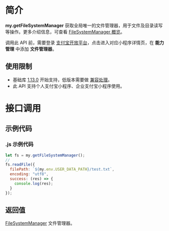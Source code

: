 # 简介

**my.getFileSystemManager** 获取全局唯一的文件管理器，用于文件及目录读写等操作。更多介绍信息，可查看 [FileSystemManager 概览](https://opendocs.alipay.com/mini/api/0226od)。

调用此 API 前，需要登录 [支付宝开放平台](https://open.alipay.com/develop/manage)，点击进入对应小程序详情页，在 **能力管理** 中添加 **文件管理器**。

## 使用限制

- 基础库 [1.13.0](https://opendocs.alipay.com/mini/framework/lib) 开始支持，低版本需要做 [兼容处理](https://opendocs.alipay.com/mini/framework/compatibility)。
- 此 API 支持个人支付宝小程序、企业支付宝小程序使用。

# 接口调用

## 示例代码

### .js 示例代码
```javascript
let fs = my.getFileSystemManager();
// 
fs.readFile({
  filePath: `${my.env.USER_DATA_PATH}/test.txt`,
  encoding: "utf8",
  success: (res) => {
    console.log(res);
  }
});
```

## 返回值
[FileSystemManager](https://opendocs.alipay.com/mini/api/0226od) 文件管理器。
